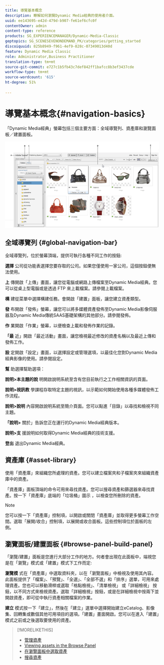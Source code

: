 ```yaml
---
title: 導覽基本概念
description: 瞭解如何瀏覽Dynamic Media經典的使用者介面。
uuid: ee143695-e42d-479d-b907-fe61ef6cfc0f
contentOwner: admin
content-type: reference
products: SG_EXPERIENCEMANAGER/Dynamic-Media-Classic
geptopics: SG_SCENESEVENONDEMAND_PK/categories/getting_started
discoiquuid: 825b8949-f961-4ef9-828c-07349013d40d
feature: Dynamic Media Classic
role: Administrator,Business Practitioner
translation-type: tm+mt
source-git-commit: e727c1b5fb43c7def842ff1bafcc8b3ef3437cde
workflow-type: tm+mt
source-wordcount: '615'
ht-degree: 51%

---
```



# 導覽基本概念{#navigation-basics}

「Dynamic Media經典」螢幕包括三個主要方面：全域導覽列、資產庫和瀏覽面板／建置面板。

![導覽基本概念](/help/assets/gs_navigation_basics_popup_popup.png)

## 全域導覽列 {#global-navigation-bar}

全域導覽列，位於螢幕頂端，提供可執行各種不同工作的按鈕:

**選擇** 公司從功能表選擇您要存取的公司。如果您僅使用一家公司，這個按鈕便無法使用。

**上** 傳開啟「上傳」畫面，讓您從電腦或網路上傳檔案至Dynamic Media經典。您可以從桌上型電腦或是透過 FTP 來上載檔案。請參閱上載檔案。

**構** 建從菜單中選擇構建任務。會開啟「建置」面板，讓您建立資產類型。

**發** 布開啟「發佈」螢幕，讓您可以將多媒體資產發佈至Dynamic Media影像伺服器及Dynamic Media傳統SAAS基礎架構的其他部分。請參閱發佈。

**作** 業開啟「作業」螢幕，以便檢查上載和發佈作業的記錄。

**「最** 近」開啟「最近活動」畫面，讓您檢視最近修改的資產名稱以及最近上傳和發佈工作。

**設** 定開啟「設定」畫面，以選擇設定或管理選項，以最佳化您對Dynamic Media經典影像的使用。請參閱設定。

**幫** 助選擇幫助選項：

**說明>本主題的說** 明開啟說明系統至含有您目前執行之工作相關資訊的頁面。

**說明>視訊教** 學課程存取特定主題的視訊，以示範如何開始使用各種多媒體發佈工作流程。

**說明>說明** 內容開啟說明系統至簡介頁面。您可以點進「目錄」以尋找和檢視不同主題。

**「說明>** 關於」告訴您正在運行的Dynamic Media經典版本。

**說明>支** 援說明如何取得Dynamic Media經典的技術支援。

**登出** 退出Dynamic Media經典。

## 資產庫 {#asset-library}

使用「資產庫」來組織您所處理的資產。您可以建立檔案夾和子檔案夾來組織資產庫中的資產。

「資產庫」面板頂端的命令可用來尋找資產。您可以搜尋資產和篩選器來尋找資產。按一下「資產庫」底端的「垃圾桶」圖示 ，以檢查您所刪除的資產。

>[!NOTE]
>
>您可以按一下「資產庫」控制項，以開啟或關閉「資產庫」並取得更多螢幕工作空間。選取「展開/收合」控制項，以展開或收合面板。這些控制項位於面板的左側。

## 瀏覽面板/建置面板 {#browse-panel-build-panel}

「瀏覽/建置」面板是您進行大部分工作的地方。何者會出現在此面板中，端視您是在「瀏覽」模式或「建置」模式下工作而定:

**瀏覽模** 式在「資產庫」中選取資料夾，以在「瀏覽面板」中檢視及使用其內容。此面板提供了「檔案」、「預覽」、「全選」、「全部不選」和「排序」選單，可用來處理資產。您也可以移動滑桿或選取「格點檢視」、「清單檢視」 或「詳細檢視」 按鈕，以不同方式來檢視資產。選取「詳細檢視」按鈕，或是在詳細檢視中按兩下並開啟資產，即可從中執行資產相關檔案的作業。

**建立** 模式按一下「建立」，然後在「建立」選單中選擇開始建立eCatalog、影像集、回轉集或數個其他可用項目的選項。「建置」畫面開啟。您可以在進入「建置」模式之前或之後選取要使用的資產。

>[!MORELIKETHIS]
>
>* [管理資產](about-managing-assets.md)
>* [Viewing assets in the Browse Panel](viewing-assets-browse-panel.md#viewing_assets_in_the_browse_panel)
>* [在瀏覽面板中選取資產](selecting-assets-browse-panel.md#selecting_assets_in_the_browse_panel)
>* [搜尋資產](searching-assets.md#searching_assets)

